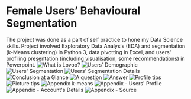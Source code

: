 # Female Users’ Behavioural Segmentation

The project was done as a part of self practice to hone my Data Science skills. Project involved Exploratory Data Analysis (EDA) and segmentation (k-Means clustering) in Python 3, data pivotting in Excel, and users' profiling presentation (including visualisation, some recommendations) in Powerpoint.
<img src="/readme_img/1.png" alt="What is Lovoo?"/>
<img src="/readme_img/2.png" alt="Users' Demographic"/>
<img src="/readme_img/3.png" alt="Users' Segmentation"/>
<img src="/readme_img/4.png" alt="Users' Segmentation Details"/>
<img src="/readme_img/5.png" alt="Conclusion at a Glance"/>
<img src="/readme_img/6.png" alt="A question"/>
<img src="/readme_img/7.png" alt="Answer"/>
<img src="/readme_img/8.png" alt="Profile tips"/>
<img src="/readme_img/9.png" alt="Picture tips"/>
<img src="/readme_img/10.png" alt="Appendix k-means"/>
<img src="/readme_img/11.png" alt="Appendix - Users' Profile"/>
<img src="/readme_img/12.png" alt="Appendix - Account's Details"/>
<img src="/readme_img/13.png" alt="Appendix - Source"/>
